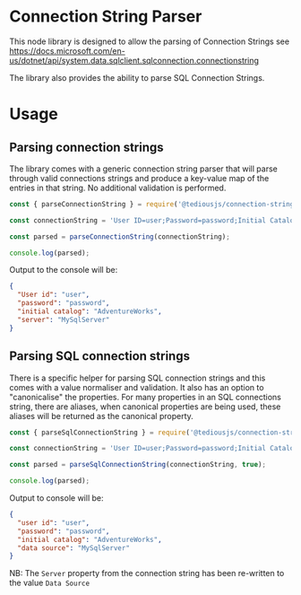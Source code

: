 # Connection String Parser

This node library is designed to allow the parsing of Connection Strings see https://docs.microsoft.com/en-us/dotnet/api/system.data.sqlclient.sqlconnection.connectionstring

The library also provides the ability to parse SQL Connection Strings.

# Usage

## Parsing connection strings

The library comes with a generic connection string parser that will parse through valid connections strings and produce a key-value
map of the entries in that string. No additional validation is performed.

```js
const { parseConnectionString } = require('@tediousjs/connection-string');

const connectionString = 'User ID=user;Password=password;Initial Catalog=AdventureWorks;Server=MySqlServer';

const parsed = parseConnectionString(connectionString);

console.log(parsed);
```

Output to the console will be:

```json
{
  "User id": "user",
  "password": "password",
  "initial catalog": "AdventureWorks",
  "server": "MySqlServer"
}
```

## Parsing SQL connection strings

There is a specific helper for parsing SQL connection strings and this comes with a value normaliser and validation. It also has an
option to "canonicalise" the properties. For many properties in an SQL connections string, there are aliases, when canonical properties
are being used, these aliases will be returned as the canonical property.

```js
const { parseSqlConnectionString } = require('@tediousjs/connection-string');

const connectionString = 'User ID=user;Password=password;Initial Catalog=AdventureWorks;Server=MySqlServer';

const parsed = parseSqlConnectionString(connectionString, true);

console.log(parsed);
```

Output to console will be:

```json
{
  "user id": "user",
  "password": "password",
  "initial catalog": "AdventureWorks",
  "data source": "MySqlServer"
}
```

NB: The `Server` property from the connection string has been re-written to the value `Data Source`
